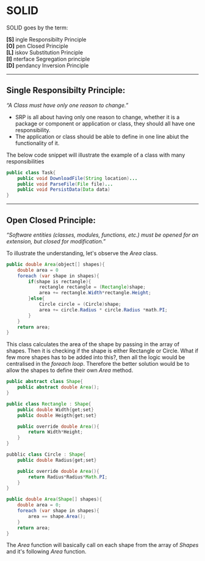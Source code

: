 # **SOLID**

SOLID goes by the term:

**[S]** ingle Responsibilty Principle <br />
**[O]** pen Closed Principle <br />
**[L]** iskov Substitution Principle <br />
**[I]** nterface Segregation principle <br />
**[D]** pendancy Inversion Principle <br />
<hr>

## Single Responsibilty Principle: 
*“A Class must have only one reason to change.”*
* SRP is all about having only one reason to change, whether it is a package or component or application or class, they should all have one responsibility.
* The application or class should be able to define in one line abiut the functionality of it.

The below code snippet will illustrate the example of a class with many responsibilities
  
```java
public class Task{
    public void DownloadFile(String location)...
    public void ParseFile(File file)...
    public void PersistData(Data data)
}
```
<hr >

## Open Closed Principle: 
*“Software entities (classes, modules, functions, etc.) must be opened for an extension, but closed for modification.”*

To illustrate the understanding, let's observe the *Area* class.
```java
public double Area(object[] shapes){
    double area = 0
    foreach (var shape in shapes){
        if(shape is rectangle){
            rectangle rectangle = (Rectangle)shape;
            area += rectangle.Width*rectangle.Height;
        }else{
            Circle circle = (Circle)shape;
            area += circle.Radius * circle.Radius *math.PI;
        }
    }
    return area;
}
```

This class calculates the area of the shape by passing in the array of shapes. Then it is checking if the shape is either Rectangle or Circle. What if few more shapes has to be added into this?, then all the logic would be centralised in the *foreach loop*. Therefore the better  solution would be to allow the shapes to define their own *Area* method.
```java
public abstract class Shape{
    public abstract double Area();
} 

public class Rectangle : Shape{
    public double Width{get;set}
    public double Heigth{get;set}

    public override double Area(){
        return Width*Height;
    }
}

pubblic class Circle : Shape{
    public double Radius{get;set}

    public override double Area(){
        return Radius*Radius*Math.PI;
    }
}

public double Area(Shape[] shapes){
    double area = 0;
    foreach (var shape in shapes){
        area == shape.Area();
    }
    return area;
}
```
The *Area* function will basically call on each shape from the array of *Shapes* and it's following *Area* function.